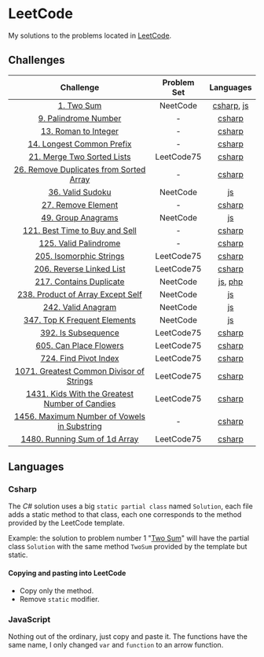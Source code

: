 # LeetCode

My solutions to the problems located in [LeetCode](https://leetcode.com/problemset/all/).

## Challenges

|                                                              Challenge                                                               | Problem Set |                                                     Languages                                                      |
| :----------------------------------------------------------------------------------------------------------------------------------: | :---------: | :----------------------------------------------------------------------------------------------------------------: |
|                                         [1. Two Sum](https://leetcode.com/problems/two-sum/)                                         |  NeetCode   |              [csharp](Csharp/Challenges/1.cs), [js](JS/NeetCode%20roadmap/Arrays%20&%20Hashing/1.js)               |
|                               [9. Palindrome Number](https://leetcode.com/problems/palindrome-number)                                |      -      |                                          [csharp](Csharp/Challenges/9.cs)                                          |
|                                [13. Roman to Integer](https://leetcode.com/problems/roman-to-integer)                                |      -      |                                         [csharp](Csharp/Challenges/13.cs)                                          |
|                           [14. Longest Common Prefix](https://leetcode.com/problems/longest-common-prefix)                           |      -      |                                         [csharp](Csharp/Challenges/14.cs)                                          |
|                          [21. Merge Two Sorted Lists](https://leetcode.com/problems/merge-two-sorted-lists)                          | LeetCode75  |                                    [csharp](Csharp/Challenges/LeetCode75/21.cs)                                    |
|             [26. Remove Duplicates from Sorted Array](https://leetcode.com/problems/remove-duplicates-from-sorted-array)             |      -      |                                         [csharp](Csharp/Challenges/26.cs)                                          |
|                                    [36. Valid Sudoku](https://leetcode.com/problems/valid-sudoku)                                    |  NeetCode   |                               [js](JS/NeetCode%20roadmap/Arrays%20&%20Hashing/36.js)                               |
|                                  [27. Remove Element](https://leetcode.com/problems/remove-element)                                  |      -      |                                         [csharp](Csharp/Challenges/27.cs)                                          |
|                                  [49. Group Anagrams](https://leetcode.com/problems/group-anagrams)                                  |  NeetCode   |                               [js](JS/NeetCode%20roadmap/Arrays%20&%20Hashing/49.js)                               |
|                   [121. Best Time to Buy and Sell](https://leetcode.com/problems/best-time-to-buy-and-sell-stock)                    |      -      |                                         [csharp](Csharp/Challenges/121.cs)                                         |
|                               [125. Valid Palindrome](https://leetcode.com/problems/valid-palindrome)                                |      -      |                                         [csharp](Csharp/Challenges/125.cs)                                         |
|                             [205. Isomorphic Strings](https://leetcode.com/problems/isomorphic-strings)                              | LeetCode75  |                                   [csharp](Csharp/Challenges/LeetCode75/205.cs)                                    |
|                            [206. Reverse Linked List](https://leetcode.com/problems/reverse-linked-list)                             | LeetCode75  |                                   [csharp](Csharp/Challenges/LeetCode75/206.cs)                                    |
|                             [217. Contains Duplicate](https://leetcode.com/problems/contains-duplicate)                              |  NeetCode   | [js](JS/NeetCode%20roadmap/Arrays%20&%20Hashing/217.js), [php](PHP/NeetCode%20roadmap/Arrays%20&%20Hashing/217.js) |
|                   [238. Product of Array Except Self](https://leetcode.com/problems/product-of-array-except-self/)                   |  NeetCode   |                              [js](JS/NeetCode%20roadmap/Arrays%20&%20Hashing/238.js)                               |
|                                  [242. Valid Anagram](https://leetcode.com/problems/valid-anagram)                                   |  NeetCode   |                              [js](JS/NeetCode%20roadmap/Arrays%20&%20Hashing/242.js)                               |
|                        [347. Top K Frequent Elements](https://leetcode.com/problems/top-k-frequent-elements)                         |  NeetCode   |                              [js](JS/NeetCode%20roadmap/Arrays%20&%20Hashing/347.js)                               |
|                                 [392. Is Subsequence](https://leetcode.com/problems/is-subsequence)                                  | LeetCode75  |                                   [csharp](Csharp/Challenges/LeetCode75/392.cs)                                    |
|                              [605. Can Place Flowers](https://leetcode.com/problems/can-place-flowers)                               | LeetCode75  |                                   [csharp](Csharp/Challenges/LeetCode75/605.cs)                                    |
|                               [724. Find Pivot Index](https://leetcode.com/problems/find-pivot-index)                                | LeetCode75  |                                   [csharp](Csharp/Challenges/LeetCode75/724.cs)                                    |
|             [1071. Greatest Common Divisor of Strings](https://leetcode.com/problems/greatest-common-divisor-of-strings)             | LeetCode75  |                                   [csharp](Csharp/Challenges/LeetCode75/1071.cs)                                   |
|       [1431. Kids With the Greatest Number of Candies](https://leetcode.com/problems/kids-with-the-greatest-number-of-candies)       | LeetCode75  |                                   [csharp](Csharp/Challenges/LeetCode75/1431.cs)                                   |
| [1456. Maximum Number of Vowels in Substring](https://leetcode.com/problems/maximum-number-of-vowels-in-a-substring-of-given-length) |      -      |                                        [csharp](Csharp/Challenges/1456.cs)                                         |
|                        [1480. Running Sum of 1d Array](https://leetcode.com/problems/running-sum-of-1d-array)                        | LeetCode75  |                                   [csharp](Csharp/Challenges/LeetCode75/1480.cs)                                   |

## Languages

### Csharp

The _C#_ solution uses a big `static partial class` named `Solution`, each file adds a static method to that class, each one corresponds to the method provided by the LeetCode template.

Example: the solution to problem number 1 "[Two Sum](https://leetcode.com/problems/two-sum/)" will have the partial class `Solution` with the same method `TwoSum` provided by the template but static.

#### Copying and pasting into LeetCode

- Copy only the method.
- Remove `static` modifier.

### JavaScript

Nothing out of the ordinary, just copy and paste it. The functions have the same name, I only changed `var` and `function` to an arrow function.
